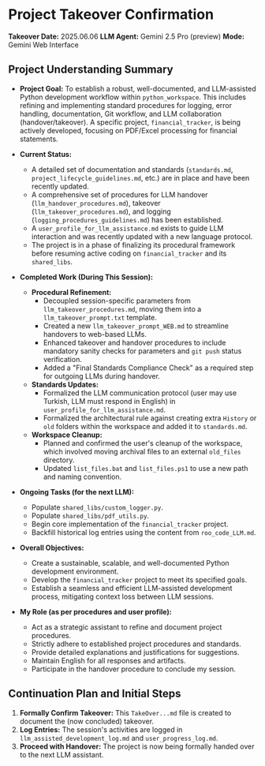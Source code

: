 # Project Takeover Confirmation

**Takeover Date:** 2025.06.06
**LLM Agent:** Gemini 2.5 Pro (preview)
**Mode:** Gemini Web Interface

## Project Understanding Summary

* **Project Goal:** To establish a robust, well-documented, and LLM-assisted Python development workflow within `python_workspace`. This includes refining and implementing standard procedures for logging, error handling, documentation, Git workflow, and LLM collaboration (handover/takeover). A specific project, `financial_tracker`, is being actively developed, focusing on PDF/Excel processing for financial statements.

* **Current Status:**
    * A detailed set of documentation and standards (`standards.md`, `project_lifecycle_guidelines.md`, etc.) are in place and have been recently updated.
    * A comprehensive set of procedures for LLM handover (`llm_handover_procedures.md`), takeover (`llm_takeover_procedures.md`), and logging (`logging_procedures_guidelines.md`) has been established.
    * A `user_profile_for_llm_assistance.md` exists to guide LLM interaction and was recently updated with a new language protocol.
    * The project is in a phase of finalizing its procedural framework before resuming active coding on `financial_tracker` and its `shared_libs`.

* **Completed Work (During This Session):**
    * **Procedural Refinement:**
        * Decoupled session-specific parameters from `llm_takeover_procedures.md`, moving them into a `llm_takeover_prompt.txt` template.
        * Created a new `llm_takeover_prompt_WEB.md` to streamline handovers to web-based LLMs.
        * Enhanced takeover and handover procedures to include mandatory sanity checks for parameters and `git push` status verification.
        * Added a "Final Standards Compliance Check" as a required step for outgoing LLMs during handover.
    * **Standards Updates:**
        * Formalized the LLM communication protocol (user may use Turkish, LLM must respond in English) in `user_profile_for_llm_assistance.md`.
        * Formalized the architectural rule against creating extra `History` or `old` folders within the workspace and added it to `standards.md`.
    * **Workspace Cleanup:**
        * Planned and confirmed the user's cleanup of the workspace, which involved moving archival files to an external `old_files` directory.
        * Updated `list_files.bat` and `list_files.ps1` to use a new path and naming convention.

* **Ongoing Tasks (for the next LLM):**
    * Populate `shared_libs/custom_logger.py`.
    * Populate `shared_libs/pdf_utils.py`.
    * Begin core implementation of the `financial_tracker` project.
    * Backfill historical log entries using the content from `roo_code_LLM.md`.

* **Overall Objectives:**
    * Create a sustainable, scalable, and well-documented Python development environment.
    * Develop the `financial_tracker` project to meet its specified goals.
    * Establish a seamless and efficient LLM-assisted development process, mitigating context loss between LLM sessions.

* **My Role (as per procedures and user profile):**
    * Act as a strategic assistant to refine and document project procedures.
    * Strictly adhere to established project procedures and standards.
    * Provide detailed explanations and justifications for suggestions.
    * Maintain English for all responses and artifacts.
    * Participate in the handover procedure to conclude my session.

## Continuation Plan and Initial Steps

1.  **Formally Confirm Takeover:** This `TakeOver...md` file is created to document the (now concluded) takeover.
2.  **Log Entries:** The session's activities are logged in `llm_assisted_development_log.md` and `user_progress_log.md`.
3.  **Proceed with Handover:** The project is now being formally handed over to the next LLM assistant.